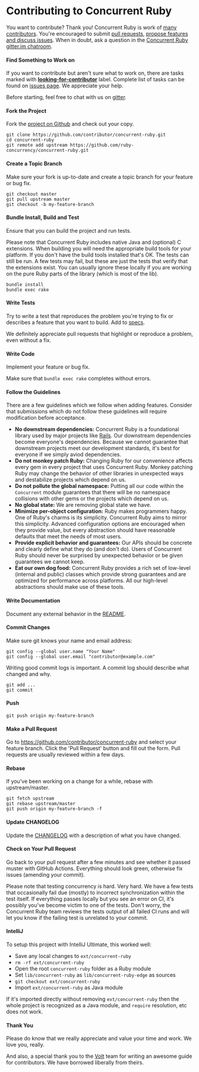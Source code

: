 # Contributing to Concurrent Ruby

You want to contribute? Thank you! Concurrent Ruby is work of [many contributors](https://github.com/ruby-concurrency/concurrent-ruby/graphs/contributors). You're encouraged to submit [pull requests](https://github.com/ruby-concurrency/concurrent-ruby/pulls), [propose features and discuss issues](https://github.com/ruby-concurrency/concurrent-ruby/issues). When in doubt, ask a question in the [Concurrent Ruby gitter.im chatroom](https://gitter.im/ruby-concurrency/concurrent-ruby).

#### Find Something to Work on

If you want to contribute but aren't sure what to work on, there are tasks marked with [**looking-for-contributor**](https://github.com/ruby-concurrency/concurrent-ruby/issues?q=is%3Aissue+is%3Aopen+label%3Alooking-for-contributor) label. Complete list of tasks can be found on [issues page](https://github.com/ruby-concurrency/concurrent-ruby/issues). We appreciate your help. 

Before starting, feel free to chat with us on [gitter](https://gitter.im/ruby-concurrency/concurrent-ruby).

#### Fork the Project

Fork the [project on Github](https://github.com/ruby-concurrency/concurrent-ruby) and check out your copy.

```
git clone https://github.com/contributor/concurrent-ruby.git
cd concurrent-ruby
git remote add upstream https://github.com/ruby-concurrency/concurrent-ruby.git
```

#### Create a Topic Branch

Make sure your fork is up-to-date and create a topic branch for your feature or bug fix.

```
git checkout master
git pull upstream master
git checkout -b my-feature-branch
```

#### Bundle Install, Build and Test


Ensure that you can build the project and run tests.

Please note that Concurrent Ruby includes native Java and (optional) C extensions. When building you will need the appropriate build tools for your platform. If you don't have the build tools installed that's OK. The tests can still be run. A few tests may fail, but these are just the tests that verify that the extensions exist. You can usually ignore these locally if you are working on the pure Ruby parts of the library (which is most of the lib).

```
bundle install
bundle exec rake
```

#### Write Tests

Try to write a test that reproduces the problem you're trying to fix or describes a feature that you want to build. Add to [specs](https://github.com/ruby-concurrency/concurrent-ruby/tree/master/spec).

We definitely appreciate pull requests that highlight or reproduce a problem, even without a fix.

#### Write Code

Implement your feature or bug fix.

Make sure that `bundle exec rake` completes without errors.

#### Follow the Guidelines

There are a few guidelines which we follow when adding features. Consider that submissions which do not follow these guidelines will require modification before acceptance.

* **No downstream dependencies:** Concurrent Ruby is a foundational library used by major projects like [Rails](http://rubyonrails.org/). Our downstream dependencies become everyone's dependencies. Because we cannot guarantee that downstream projects meet our development standards, it's best for everyone if we simply aviod dependencies.
* **Do not monkey patch Ruby:** Changing Ruby for our convenience affects every gem in every project that uses Concurrent Ruby. Monkey patching Ruby may change the behavior of other libraries in unexpected ways and destabilize projects which depend on us.
* **Do not pollute the global namespace:** Putting all our code within the `Concurrent` module guarantees that there will be no namespace collisions with other gems or the projects which depend on us.
* **No global state:** We are removing global state we have.
* **Minimize per-object configuration:** Ruby makes programmers happy. One of Ruby's charms is its simplicity. Concurrent Ruby aims to mirror this simplicity. Advanced configuration options are encouraged when they provide value, but every abstraction should have reasonable defaults that meet the needs of most users.
* **Provide explicit behavior and guarantees:** Our APIs should be concrete and clearly define what they do (and don't do). Users of Concurrent Ruby should never be surprised by unexpected behavior or be given guarantees we cannot keep.
* **Eat our own dog food:** Concurrent Ruby provides a rich set of low-level (internal and public) classes which provide strong guarantees and are optimized for performance across platforms. All our high-level abstractions should make use of these tools.

#### Write Documentation

Document any external behavior in the [README](README.md).

#### Commit Changes

Make sure git knows your name and email address:

```
git config --global user.name "Your Name"
git config --global user.email "contributor@example.com"
```

Writing good commit logs is important. A commit log should describe what changed and why.

```
git add ...
git commit
```

#### Push

```
git push origin my-feature-branch
```

#### Make a Pull Request

Go to https://github.com/contributor/concurrent-ruby and select your feature branch. Click the 'Pull Request' button and fill out the form. Pull requests are usually reviewed within a few days.

#### Rebase

If you've been working on a change for a while, rebase with upstream/master.

```
git fetch upstream
git rebase upstream/master
git push origin my-feature-branch -f
```

#### Update CHANGELOG

Update the [CHANGELOG](CHANGELOG.md) with a description of what you have changed.

#### Check on Your Pull Request

Go back to your pull request after a few minutes and see whether it passed muster with GitHub Actions. Everything should look green, otherwise fix issues (amending your commit).

Please note that testing concurrency is hard. Very hard. We have a few tests that occasionally fail due (mostly) to incorrect synchronization within the test itself. If everything passes locally but you see an error on CI, it's possibly you've become victim to one of the tests. Don't worry, the Concurrent Ruby team reviews the tests output of all failed CI runs and will let you know if the failing test is unrelated to your commit.

#### IntelliJ

To setup this project with IntelliJ Ultimate, this worked well:
* Save any local changes to `ext/concurrent-ruby`
* `rm -rf ext/concurrent-ruby`
* Open the root `concurrent-ruby` folder as a Ruby module
* Set `lib/concurrent-ruby` as `lib/concurrent-ruby-edge` as sources
* `git checkout ext/concurrent-ruby`
* Import `ext/concurrent-ruby` as Java module

If it's imported directly without removing `ext/concurrent-ruby` then the whole project is recognized as a Java module,
and `require` resolution, etc does not work.

#### Thank You

Please do know that we really appreciate and value your time and work. We love you, really.

And also, a special thank you to the [Volt](https://github.com/voltrb/volt) team for writing an awesome guide for contributors. We have borrowed liberally from theirs.
